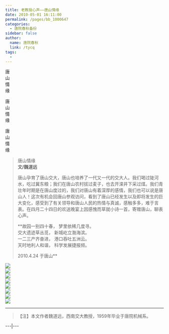 ```yaml
---
title: 老教授心声——唐山情缘
date: 2010-05-01 16:11:00
permalink: /pages/bb_1000647
categories: 
  - 唐院春秋备份
sidebar: false
author: 
  name: 唐院春秋
  link: /tycq
tags: 
  - 
---
```


唐  
山  
情  
缘  
  
  
  
  
唐  
山  
情  
缘  
  
  
  
  
唐  
山  
情  
缘  
  
  
  
  

>  
>  
> 唐山情缘  
>  **文/魏道远**  
>
> 唐山孕育了唐山交大，唐山也培养了一代又一代的交大人。我们喝过陡河水，吃过冀东粮；我们在唐山农村拔过麦子，也去开滦井下采过煤。我们青壮年时期是在唐山度过的，我们对唐山有着深厚的感情，我们也可以说是唐山人！这次有机会回唐山参观访问，看到了唐山已经发生以及即将发生的巨大变化，感受到了有关领导和唐山人民的热情与真诚，感触多多，难于言表。在四月二十四日的欢送晚宴上因感愧而草就小诗一首，寄赠唐山，聊表心声。  
>  
> **故园一别四十春， 梦里依稀几度寻。  
>  交大遗迹草丛觅， 新城屹立渤海滨。  
> 一二三产齐奋进， 港口吞吐五洲云。  
> 天时地利人和谐， 科学发展捷报频。  
>  
>  2010.4.24 于唐山**

  
  
![](/pic/img.ph.126.net_AWcmEMjNzOJIAers359NKg==_3361374171879165549.jpg)  
![](/pic/img.ph.126.net_X8CoJgfJDnp5uT2-yjHGxQ==_3360248271972323715.jpg)  
![](/pic/img.ph.126.net_UfOetX1Y5-8Ud-8YkuzVog==_3258635805380303666.jpg)  
![](/pic/img.ph.126.net_NC7pKrwLV5KAOQOOIMmK4g==_3218103408733996217.jpg)  
![](/pic/img.ph.126.net_lNQDmNL0_TkTr2Yn7BPExA==_3313241950862145905.jpg)  
![](/pic/img.ph.126.net_do-X0SqoBmnjlEWDhT2GFw==_3310427201095038504.jpg)  
![](/pic/img.ph.126.net_G0VYfX_Ftknl-wXZYRL03g==_3216133083897025358.jpg)  
![](/pic/img.ph.126.net_gjcUU8_l6ySKRC0XtkZYtQ==_3291286902678729519.jpg)  

* * *

>  
> 【注】本文作者魏道远，西南交大教授，1959年毕业于唐院机械系。  
>  
>  
>  
  
---|---